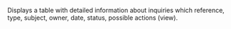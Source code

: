 Displays a table with detailed information about inquiries which reference, type, subject, owner, date, status, possible actions (view).
